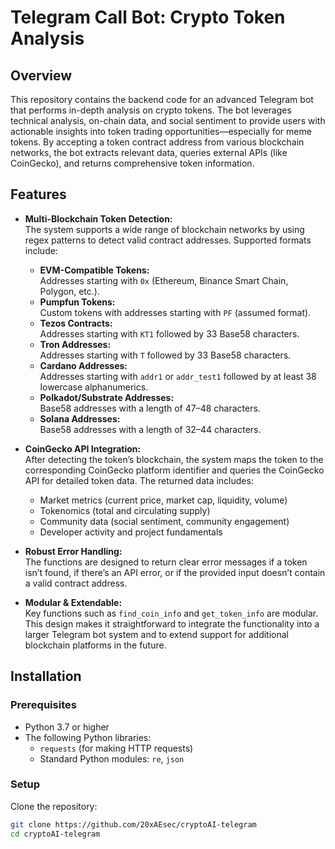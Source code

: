 # Telegram Call Bot: Crypto Token Analysis

## Overview
This repository contains the backend code for an advanced Telegram bot that performs in-depth analysis on crypto tokens. The bot leverages technical analysis, on-chain data, and social sentiment to provide users with actionable insights into token trading opportunities—especially for meme tokens. By accepting a token contract address from various blockchain networks, the bot extracts relevant data, queries external APIs (like CoinGecko), and returns comprehensive token information.

## Features

- **Multi-Blockchain Token Detection:**  
  The system supports a wide range of blockchain networks by using regex patterns to detect valid contract addresses. Supported formats include:
  - **EVM-Compatible Tokens:**  
    Addresses starting with `0x` (Ethereum, Binance Smart Chain, Polygon, etc.).
  - **Pumpfun Tokens:**  
    Custom tokens with addresses starting with `PF` (assumed format).
  - **Tezos Contracts:**  
    Addresses starting with `KT1` followed by 33 Base58 characters.
  - **Tron Addresses:**  
    Addresses starting with `T` followed by 33 Base58 characters.
  - **Cardano Addresses:**  
    Addresses starting with `addr1` or `addr_test1` followed by at least 38 lowercase alphanumerics.
  - **Polkadot/Substrate Addresses:**  
    Base58 addresses with a length of 47–48 characters.
  - **Solana Addresses:**  
    Base58 addresses with a length of 32–44 characters.

- **CoinGecko API Integration:**  
  After detecting the token’s blockchain, the system maps the token to the corresponding CoinGecko platform identifier and queries the CoinGecko API for detailed token data. The returned data includes:
  - Market metrics (current price, market cap, liquidity, volume)
  - Tokenomics (total and circulating supply)
  - Community data (social sentiment, community engagement)
  - Developer activity and project fundamentals

- **Robust Error Handling:**  
  The functions are designed to return clear error messages if a token isn’t found, if there’s an API error, or if the provided input doesn’t contain a valid contract address.

- **Modular & Extendable:**  
  Key functions such as `find_coin_info` and `get_token_info` are modular. This design makes it straightforward to integrate the functionality into a larger Telegram bot system and to extend support for additional blockchain platforms in the future.

## Installation

### Prerequisites
- Python 3.7 or higher
- The following Python libraries:
  - `requests` (for making HTTP requests)
  - Standard Python modules: `re`, `json`

### Setup
Clone the repository:
```bash
git clone https://github.com/20xAEsec/cryptoAI-telegram
cd cryptoAI-telegram
